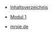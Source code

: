 - [Inhaltsverzeichnis](index.md)
  
- [Modul 1](modul1/)

- <a href="https://mrsie.de">mrsie.de</a>
